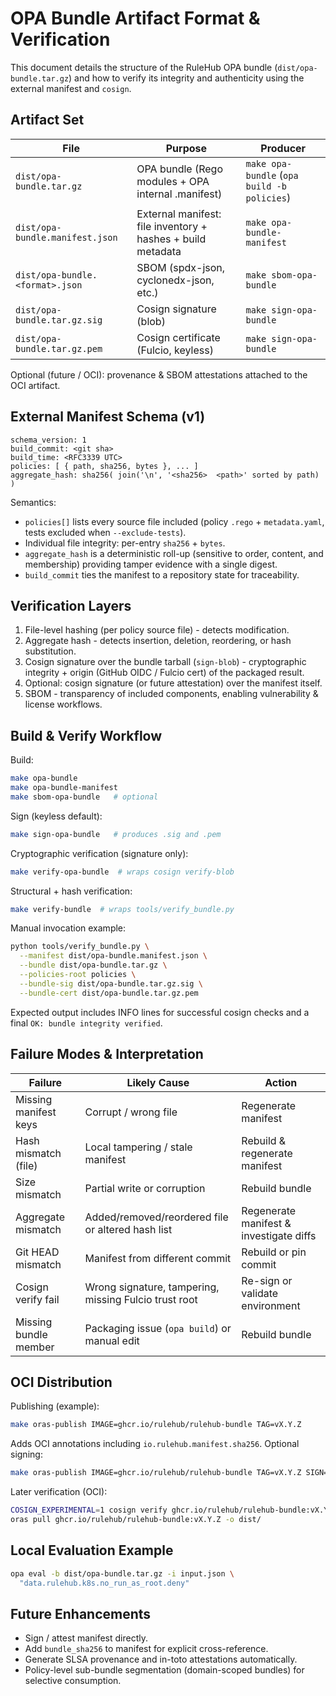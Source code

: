 # OPA Bundle Artifact Format & Verification

This document details the structure of the RuleHub OPA bundle (`dist/opa-bundle.tar.gz`) and how to verify its integrity and authenticity using the external manifest and `cosign`.

## Artifact Set

| File                            | Purpose                                                     | Producer                                    |
| ------------------------------- | ----------------------------------------------------------- | ------------------------------------------- |
| `dist/opa-bundle.tar.gz`        | OPA bundle (Rego modules + OPA internal .manifest)          | `make opa-bundle` (`opa build -b policies`) |
| `dist/opa-bundle.manifest.json` | External manifest: file inventory + hashes + build metadata | `make opa-bundle-manifest`                  |
| `dist/opa-bundle.<format>.json` | SBOM (spdx-json, cyclonedx-json, etc.)                      | `make sbom-opa-bundle`                      |
| `dist/opa-bundle.tar.gz.sig`    | Cosign signature (blob)                                     | `make sign-opa-bundle`                      |
| `dist/opa-bundle.tar.gz.pem`    | Cosign certificate (Fulcio, keyless)                        | `make sign-opa-bundle`                      |

Optional (future / OCI): provenance & SBOM attestations attached to the OCI artifact.

## External Manifest Schema (v1)

```
schema_version: 1
build_commit: <git sha>
build_time: <RFC3339 UTC>
policies: [ { path, sha256, bytes }, ... ]
aggregate_hash: sha256( join('\n', '<sha256>  <path>' sorted by path) )
```

Semantics:

- `policies[]` lists every source file included (policy `.rego` + `metadata.yaml`, tests excluded when `--exclude-tests`).
- Individual file integrity: per-entry `sha256` + `bytes`.
- `aggregate_hash` is a deterministic roll-up (sensitive to order, content, and membership) providing tamper evidence with a single digest.
- `build_commit` ties the manifest to a repository state for traceability.

## Verification Layers

1. File-level hashing (per policy source file) - detects modification.
2. Aggregate hash - detects insertion, deletion, reordering, or hash substitution.
3. Cosign signature over the bundle tarball (`sign-blob`) - cryptographic integrity + origin (GitHub OIDC / Fulcio cert) of the packaged result.
4. Optional: cosign signature (or future attestation) over the manifest itself.
5. SBOM - transparency of included components, enabling vulnerability & license workflows.

## Build & Verify Workflow

Build:

```bash
make opa-bundle
make opa-bundle-manifest
make sbom-opa-bundle   # optional
```

Sign (keyless default):

```bash
make sign-opa-bundle   # produces .sig and .pem
```

Cryptographic verification (signature only):

```bash
make verify-opa-bundle  # wraps cosign verify-blob
```

Structural + hash verification:

```bash
make verify-bundle  # wraps tools/verify_bundle.py
```

Manual invocation example:

```bash
python tools/verify_bundle.py \
  --manifest dist/opa-bundle.manifest.json \
  --bundle dist/opa-bundle.tar.gz \
  --policies-root policies \
  --bundle-sig dist/opa-bundle.tar.gz.sig \
  --bundle-cert dist/opa-bundle.tar.gz.pem
```

Expected output includes INFO lines for successful cosign checks and a final `OK: bundle integrity verified`.

## Failure Modes & Interpretation

| Failure               | Likely Cause                                          | Action                                  |
| --------------------- | ----------------------------------------------------- | --------------------------------------- |
| Missing manifest keys | Corrupt / wrong file                                  | Regenerate manifest                     |
| Hash mismatch (file)  | Local tampering / stale manifest                      | Rebuild & regenerate manifest           |
| Size mismatch         | Partial write or corruption                           | Rebuild bundle                          |
| Aggregate mismatch    | Added/removed/reordered file or altered hash list     | Regenerate manifest & investigate diffs |
| Git HEAD mismatch     | Manifest from different commit                        | Rebuild or pin commit                   |
| Cosign verify fail    | Wrong signature, tampering, missing Fulcio trust root | Re-sign or validate environment         |
| Missing bundle member | Packaging issue (`opa build`) or manual edit          | Rebuild bundle                          |

## OCI Distribution

Publishing (example):

```bash
make oras-publish IMAGE=ghcr.io/rulehub/rulehub-bundle TAG=vX.Y.Z
```

Adds OCI annotations including `io.rulehub.manifest.sha256`. Optional signing:

```bash
make oras-publish IMAGE=ghcr.io/rulehub/rulehub-bundle TAG=vX.Y.Z SIGN=1
```

Later verification (OCI):

```bash
COSIGN_EXPERIMENTAL=1 cosign verify ghcr.io/rulehub/rulehub-bundle:vX.Y.Z
oras pull ghcr.io/rulehub/rulehub-bundle:vX.Y.Z -o dist/
```

## Local Evaluation Example

```bash
opa eval -b dist/opa-bundle.tar.gz -i input.json \
  "data.rulehub.k8s.no_run_as_root.deny"
```

## Future Enhancements

- Sign / attest manifest directly.
- Add `bundle_sha256` to manifest for explicit cross-reference.
- Generate SLSA provenance and in-toto attestations automatically.
- Policy-level sub-bundle segmentation (domain-scoped bundles) for selective consumption.
